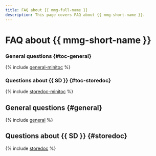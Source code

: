 ```yaml
---
title: FAQ about {{ mmg-full-name }}
description: This page covers FAQ about {{ mmg-short-name }}.
---
```


# FAQ about {{ mmg-short-name }}

### General questions {#toc-general}

{% include [general-minitoc](../../_qa/storedoc/minitoc/general.md) %}

### Questions about {{ SD }} {#toc-storedoc}

{% include [storedoc-minitoc](../../_qa/storedoc/minitoc/storedoc.md) %}

## General questions {#general}

{% include [general](../../_qa/storedoc/general.md) %}

## Questions about {{ SD }} {#storedoc}

{% include [storedoc](../../_qa/storedoc/storedoc.md) %}
